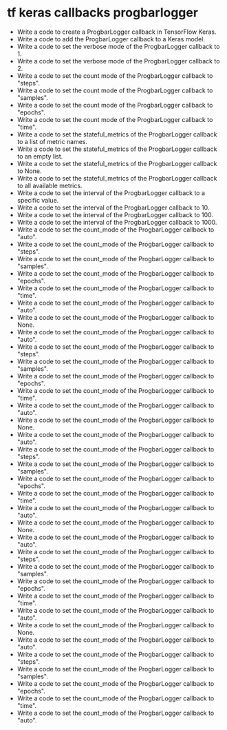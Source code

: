 # tf keras callbacks progbarlogger

- Write a code to create a ProgbarLogger callback in TensorFlow Keras.
- Write a code to add the ProgbarLogger callback to a Keras model.
- Write a code to set the verbose mode of the ProgbarLogger callback to 1.
- Write a code to set the verbose mode of the ProgbarLogger callback to 2.
- Write a code to set the count mode of the ProgbarLogger callback to "steps".
- Write a code to set the count mode of the ProgbarLogger callback to "samples".
- Write a code to set the count mode of the ProgbarLogger callback to "epochs".
- Write a code to set the count mode of the ProgbarLogger callback to "time".
- Write a code to set the stateful_metrics of the ProgbarLogger callback to a list of metric names.
- Write a code to set the stateful_metrics of the ProgbarLogger callback to an empty list.
- Write a code to set the stateful_metrics of the ProgbarLogger callback to None.
- Write a code to set the stateful_metrics of the ProgbarLogger callback to all available metrics.
- Write a code to set the interval of the ProgbarLogger callback to a specific value.
- Write a code to set the interval of the ProgbarLogger callback to 10.
- Write a code to set the interval of the ProgbarLogger callback to 100.
- Write a code to set the interval of the ProgbarLogger callback to 1000.
- Write a code to set the count_mode of the ProgbarLogger callback to "auto".
- Write a code to set the count_mode of the ProgbarLogger callback to "steps".
- Write a code to set the count_mode of the ProgbarLogger callback to "samples".
- Write a code to set the count_mode of the ProgbarLogger callback to "epochs".
- Write a code to set the count_mode of the ProgbarLogger callback to "time".
- Write a code to set the count_mode of the ProgbarLogger callback to "auto".
- Write a code to set the count_mode of the ProgbarLogger callback to None.
- Write a code to set the count_mode of the ProgbarLogger callback to "auto".
- Write a code to set the count_mode of the ProgbarLogger callback to "steps".
- Write a code to set the count_mode of the ProgbarLogger callback to "samples".
- Write a code to set the count_mode of the ProgbarLogger callback to "epochs".
- Write a code to set the count_mode of the ProgbarLogger callback to "time".
- Write a code to set the count_mode of the ProgbarLogger callback to "auto".
- Write a code to set the count_mode of the ProgbarLogger callback to None.
- Write a code to set the count_mode of the ProgbarLogger callback to "auto".
- Write a code to set the count_mode of the ProgbarLogger callback to "steps".
- Write a code to set the count_mode of the ProgbarLogger callback to "samples".
- Write a code to set the count_mode of the ProgbarLogger callback to "epochs".
- Write a code to set the count_mode of the ProgbarLogger callback to "time".
- Write a code to set the count_mode of the ProgbarLogger callback to "auto".
- Write a code to set the count_mode of the ProgbarLogger callback to None.
- Write a code to set the count_mode of the ProgbarLogger callback to "auto".
- Write a code to set the count_mode of the ProgbarLogger callback to "steps".
- Write a code to set the count_mode of the ProgbarLogger callback to "samples".
- Write a code to set the count_mode of the ProgbarLogger callback to "epochs".
- Write a code to set the count_mode of the ProgbarLogger callback to "time".
- Write a code to set the count_mode of the ProgbarLogger callback to "auto".
- Write a code to set the count_mode of the ProgbarLogger callback to None.
- Write a code to set the count_mode of the ProgbarLogger callback to "auto".
- Write a code to set the count_mode of the ProgbarLogger callback to "steps".
- Write a code to set the count_mode of the ProgbarLogger callback to "samples".
- Write a code to set the count_mode of the ProgbarLogger callback to "epochs".
- Write a code to set the count_mode of the ProgbarLogger callback to "time".
- Write a code to set the count_mode of the ProgbarLogger callback to "auto".